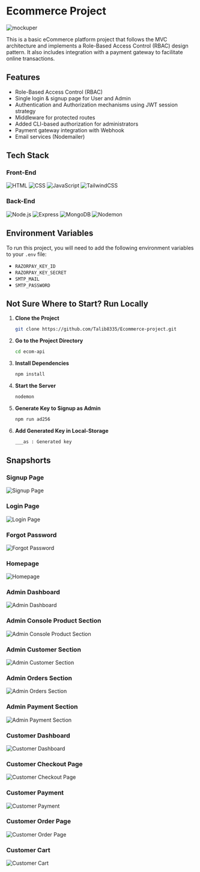 # Ecommerce Project

![mockuper](https://github.com/user-attachments/assets/c9230304-3b74-40d6-98f5-01df965d690c)

This is a basic eCommerce platform project that follows the MVC architecture and implements a Role-Based Access Control (RBAC) design pattern. It also includes integration with a payment gateway to facilitate online transactions.

## Features

- Role-Based Access Control (RBAC)
- Single login & signup page for User and Admin
- Authentication and Authorization mechanisms using JWT session strategy
- Middleware for protected routes
- Added CLI-based authorization for administrators
- Payment gateway integration with Webhook
- Email services (Nodemailer)

## Tech Stack

### Front-End

![HTML](https://img.shields.io/badge/HTML-E34F26?style=flat&logo=html5&logoColor=white)
![CSS](https://img.shields.io/badge/CSS-1572B6?style=flat&logo=css3&logoColor=white)
![JavaScript](https://img.shields.io/badge/JavaScript-F7DF1E?style=flat&logo=javascript&logoColor=black)
![TailwindCSS](https://img.shields.io/badge/TailwindCSS-06B6D4?style=flat&logo=tailwindcss&logoColor=white)


### Back-End

![Node.js](https://img.shields.io/badge/Node.js-339933?style=flat&logo=nodedotjs&logoColor=white)
![Express](https://img.shields.io/badge/Express.js-000000?style=flat&logo=express&logoColor=white)
![MongoDB](https://img.shields.io/badge/MongoDB-47A248?style=flat&logo=mongodb&logoColor=white)
![Nodemon](https://img.shields.io/badge/Nodemon-76D04B?style=flat&logo=nodemon&logoColor=white)

## Environment Variables

To run this project, you will need to add the following environment variables to your `.env` file:

- `RAZORPAY_KEY_ID`
- `RAZORPAY_KEY_SECRET`
- `SMTP_MAIL`
- `SMTP_PASSWORD`

## Not Sure Where to Start? Run Locally

1. **Clone the Project**

    ```bash
    git clone https://github.com/Talib8335/Ecommerce-project.git
    ```

2. **Go to the Project Directory**

    ```bash
    cd ecom-api
    ```

3. **Install Dependencies**

    ```bash
    npm install
    ```

4. **Start the Server**

    ```bash
    nodemon
    ```

5. **Generate Key to Signup as Admin**

    ```bash
    npm run ad256
    ```

6. **Add Generated Key in Local-Storage**

    ```bash
    ___as : Generated key
    ```

## Snapshorts

### Signup Page
![Signup Page](https://github.com/user-attachments/assets/c63aac15-a94e-44d9-b95e-62b2e2e69f12)

### Login Page
![Login Page](https://github.com/user-attachments/assets/99066f30-1432-414d-8f59-ba9414b28111)

### Forgot Password
![Forgot Password](https://github.com/user-attachments/assets/3338a8fc-26fb-44c7-b8fb-a48b6a173927)

### Homepage
![Homepage](https://github.com/user-attachments/assets/638b6967-95aa-40b0-8dc1-f248f284ea1e)

### Admin Dashboard
![Admin Dashboard](https://github.com/user-attachments/assets/869dd549-0489-4b1e-802d-5bb2fa56590d)

### Admin Console Product Section
![Admin Console Product Section](https://github.com/user-attachments/assets/d9bcb6fa-9937-470e-8fa0-64ee7f2401bc)

### Admin Customer Section
![Admin Customer Section](https://github.com/user-attachments/assets/32ee559f-a9d7-4448-9238-746c49b535ed)

### Admin Orders Section
![Admin Orders Section](https://github.com/user-attachments/assets/17c5aa94-963d-4c4e-bc69-62f4f23a23f2)

### Admin Payment Section
![Admin Payment Section](https://github.com/user-attachments/assets/a21c274a-25eb-4ef4-825b-0a1a4c3a3835)

### Customer Dashboard
![Customer Dashboard](https://github.com/user-attachments/assets/eca0373e-bf8b-4714-9fa9-04e460e27d6d)

### Customer Checkout Page
![Customer Checkout Page](https://github.com/user-attachments/assets/a1634396-ffaa-45da-a769-5edb48882bf1)

### Customer Payment
![Customer Payment](https://github.com/user-attachments/assets/17e33382-c78b-44ad-a353-32e6af35b090)

### Customer Order Page
![Customer Order Page](https://github.com/user-attachments/assets/431361c7-542c-4c96-b21f-a6b49d277214)

### Customer Cart
![Customer Cart](https://github.com/user-attachments/assets/5dcecfd9-9e22-4d26-a091-8bd7e6f44f73)

